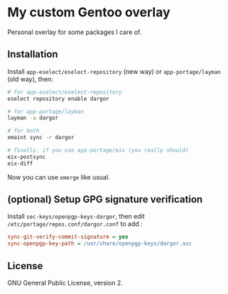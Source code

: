 # My custom Gentoo overlay

Personal overlay for some packages I care of.

## Installation

Install `app-eselect/eselect-repository` (new way) or `app-portage/layman` (old way), then:

```sh
# for app-eselect/eselect-repository
eselect repository enable dargor

# for app-portage/layman
layman -a dargor

# for both
emaint sync -r dargor

# finally, if you use app-portage/eix (you really should)
eix-postsync
eix-diff
```

Now you can use `emerge` like usual.

## (optional) Setup GPG signature verification

Install `sec-keys/openpgp-keys-dargor`, then edit `/etc/portage/repos.conf/dargor.conf` to add :

```ini
sync-git-verify-commit-signature = yes
sync-openpgp-key-path = /usr/share/openpgp-keys/dargor.asc
```

## License

GNU General Public License, version 2.
